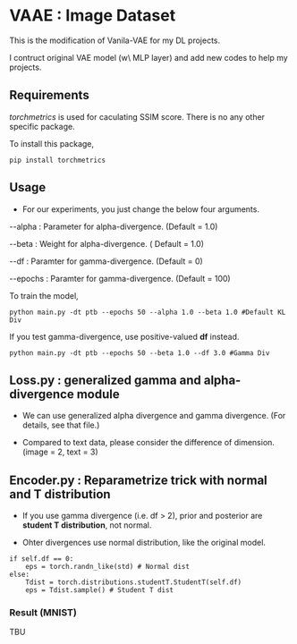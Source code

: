 # VAAE : Image Dataset

This is the modification of Vanila-VAE for my DL projects.

I contruct original VAE model (w\ MLP layer) and add new codes to help my projects.

## Requirements

*torchmetrics* is used for caculating SSIM score. There is no any other specific package.

To install this package,
```
pip install torchmetrics 
```


## Usage

- For our experiments, you just change the below four arguments.

--alpha : Parameter for alpha-divergence. (Default = 1.0)

--beta : Weight for alpha-divergence. ( Default = 1.0)

--df : Paramter for gamma-divergence. (Default = 0)

--epochs : Paramter for gamma-divergence. (Default = 100)

To train the model,

```
python main.py -dt ptb --epochs 50 --alpha 1.0 --beta 1.0 #Default KL Div
```

If you test gamma-divergence, use positive-valued **df** instead. 

```
python main.py -dt ptb --epochs 50 --beta 1.0 --df 3.0 #Gamma Div

```

## Loss.py : generalized gamma and alpha-divergence module

- We can use generalized alpha divergence and gamma divergence. (For details, see that file.)

- Compared to text data, please consider the difference of dimension. (image = 2, text = 3)


## Encoder.py : Reparametrize trick with normal and T distribution

- If you use gamma divergence (i.e. df > 2), prior and posterior are **student T distribution**, not normal.

- Ohter divergences use normal distribution, like the original model.

```
if self.df == 0:
    eps = torch.randn_like(std) # Normal dist
else:
    Tdist = torch.distributions.studentT.StudentT(self.df)
    eps = Tdist.sample() # Student T dist
```

### Result (MNIST)
TBU
